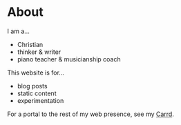 # About

I am a…
- Christian
- thinker & writer
- piano teacher & musicianship coach

This website is for…
- blog posts
- static content
- experimentation

For a portal to the rest of my web presence, see my [Carrd](https://sunriseoath.carrd.co).
